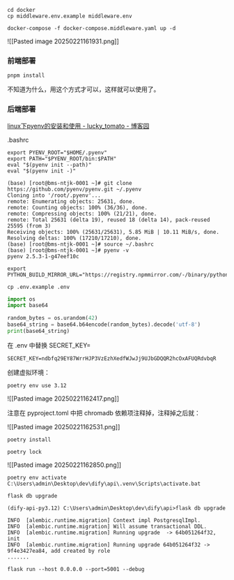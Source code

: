 ```
cd docker
cp middleware.env.example middleware.env
```

```
docker-compose -f docker-compose.middleware.yaml up -d
```

![[Pasted image 20250221161931.png]]

### 前端部署

```
pnpm install
```

不知道为什么，用这个方式才可以，这样就可以使用了。

### 后端部署

[linux下pyenv的安装和使用 - lucky_tomato - 博客园](https://www.cnblogs.com/lucktomato/p/18245731)

.bashrc

```
export PYENV_ROOT="$HOME/.pyenv"
export PATH="$PYENV_ROOT/bin:$PATH"
eval "$(pyenv init --path)"
eval "$(pyenv init -)"
```

```
(base) [root@bms-ntjk-0001 ~]# git clone https://github.com/pyenv/pyenv.git ~/.pyenv
Cloning into '/root/.pyenv'...
remote: Enumerating objects: 25631, done.
remote: Counting objects: 100% (36/36), done.
remote: Compressing objects: 100% (21/21), done.
remote: Total 25631 (delta 19), reused 18 (delta 14), pack-reused 25595 (from 3)
Receiving objects: 100% (25631/25631), 5.85 MiB | 10.11 MiB/s, done.
Resolving deltas: 100% (17210/17210), done.
(base) [root@bms-ntjk-0001 ~]# source ~/.bashrc
(base) [root@bms-ntjk-0001 ~]# pyenv -v
pyenv 2.5.3-1-g47eef10c
```

```text
export PYTHON_BUILD_MIRROR_URL="https://registry.npmmirror.com/-/binary/python"
```



```
cp .env.example .env
```

```python
import os
import base64

random_bytes = os.urandom(42)
base64_string = base64.b64encode(random_bytes).decode('utf-8')
print(base64_string)
```

在 .env 中替换 SECRET_KEY=

```
SECRET_KEY=ndbfq29EY87WrrHJP3VzEzhXedfWJwJj9UJbGDQQR2hcOxAFUQRdvbqR
```

创建虚拟环境：

```
poetry env use 3.12
```

![[Pasted image 20250221162417.png]]

注意在 pyproject.toml 中把 chromadb 依赖项注释掉，注释掉之后就：

![[Pasted image 20250221162531.png]]

```
poetry install
```

```
poetry lock
```

![[Pasted image 20250221162850.png]]

```
poetry env activate
C:\Users\admin\Desktop\dev\dify\api\.venv\Scripts\activate.bat
```

```
flask db upgrade
```

```
(dify-api-py3.12) C:\Users\admin\Desktop\dev\dify\api>flask db upgrade

INFO  [alembic.runtime.migration] Context impl PostgresqlImpl.
INFO  [alembic.runtime.migration] Will assume transactional DDL.
INFO  [alembic.runtime.migration] Running upgrade  -> 64b051264f32, init
INFO  [alembic.runtime.migration] Running upgrade 64b051264f32 -> 9f4e3427ea84, add created by role
.......
```

```
flask run --host 0.0.0.0 --port=5001 --debug
```

